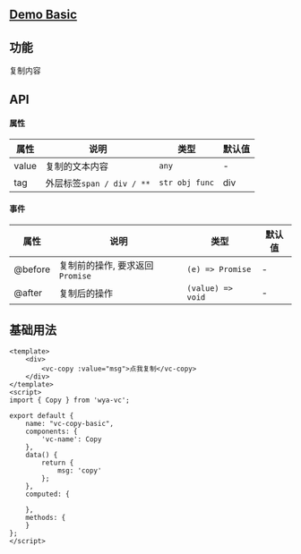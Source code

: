 ## [Demo Basic](https://wya-team.github.io/wya-vc/dist/copy/basic.html)
## 功能
复制内容

## API

#### 属性

属性 | 说明 | 类型 | 默认值
---|---|---|---
value | 复制的文本内容 | `any` | -
tag | 外层标签`span / div / **` | `str obj func` | div

#### 事件

属性 | 说明 | 类型 | 默认值
---|---|---|---
@before | 复制前的操作, 要求返回`Promise` | `(e) => Promise` | -
@after | 复制后的操作 | `(value) => void` | -

## 基础用法

```vue
<template>
	<div>
		<vc-copy :value="msg">点我复制</vc-copy>
	</div>
</template>
<script>
import { Copy } from 'wya-vc';

export default {
	name: "vc-copy-basic",
	components: {
		'vc-name': Copy
	},
	data() {
		return {
			msg: 'copy'
		};
	},
	computed: {
		
	},
	methods: {
	}
};
</script>

```

